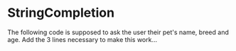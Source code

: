 # StringCompletion
The following code is supposed to ask the user their pet's name, breed and age. 
Add the 3 lines necessary to make this work...
